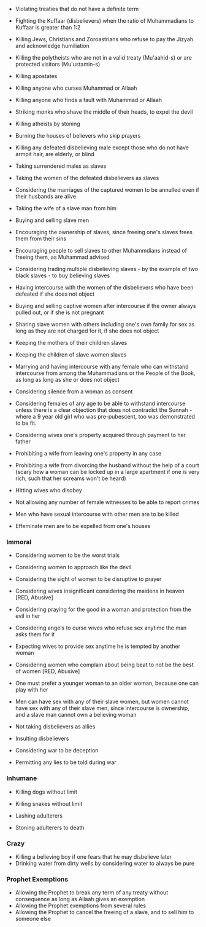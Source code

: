 
- Violating treaties that do not have a definite term
- Fighting the Kuffaar (disbelievers) when the ratio of Muhammadians to Kuffaar is greater than 1:2
- Killing Jews, Christians and Zoroastrians who refuse to pay the Jizyah and acknowledge humiliation
- Killing the polytheists who are not in a valid treaty (Mu'aahid-s) or are protected visitors (Mu'ustamin-s)
- Killing apostates
- Killing anyone who curses Muhammad or Allaah
- Killing anyone who finds a fault with Muhammad or Allaah
- Striking monks who shave the middle of their heads, to expel the devil

- Killing atheists by stoning
- Burning the houses of believers who skip prayers

- Killing any defeated disbelieving male except those who do not have armpit hair, are elderly, or blind
- Taking surrendered males as slaves
- Taking the women of the defeated disbelievers as slaves
- Considering the marriages of the captured women to be annulled even if their husbands are alive
- Taking the wife of a slave man from him

- Buying and selling slave men
- Encouraging the ownership of slaves, since freeing one's slaves frees them from their sins
- Encouraging people to sell slaves to other Muhammdians instead of freeing them, as Muhammad advised
- Considering trading multiple disbelieving slaves - by the example of two black slaves -  to buy believing slaves
- Having intercourse with the women of the disbelievers who have been defeated if she does not object
- Buying and selling captive women after intercourse if the owner always pulled out, or if she is not pregnant
- Sharing slave women with others including one's own family for sex as long as they are not charged for it, if she does not object

- Keeping the mothers of their children slaves
- Keeping the children of slave women slaves

- Marrying and having intercourse with any female who can withstand intercourse from among the Muhammadians or the People of the Book, as long as long as she or does not object
- Considering silence from a woman as consent

- Considering females of any age to be able to withstand intercourse unless there is a clear objection that does not contradict the Sunnah - where a 9 year old girl who was pre-pubescent, too was demonstrated to be fit.

- Considering wives one's property acquired through payment to her father
- Prohibiting a wife from leaving one's property in any case
- Prohibiting a wife from divorcing the husband without the help of a court (scary how a woman can be locked up in a large apartment if one is very rich, such that her screams won't be heard)
- Hitting wives who disobey

- Not allowing any number of female witnesses to be able to report crimes

- Men who have sexual intercourse with other men are to be killed
- Effeminate men are to be expelled from one's houses

### Immoral

- Considering women to be the worst trials
- Considering women to approach like the devil
- Considering the sight of women to be disruptive to prayer
- Considering wives insignificant considering the maidens in heaven [RED, Abusive]
- Considering praying for the good in a woman and protection from the evil in her
- Considering angels to curse wives who refuse sex anytime the man asks them for it
- Expecting wives to provide sex anytime he is tempted by another woman
- Considering women who complain about being beat to not be the best of women [RED, Abusive]
- One must prefer a younger woman to an older woman, because one can play with her

- Men can have sex with any of their slave women, but women cannot have sex with any of their slave men, since intercourse is ownership, and a slave man cannot own a believing woman

- Not taking disbelievers as allies
- Insulting disbelievers

- Considering war to be deception
- Permitting any lies to be told during war

### Inhumane

- Killing dogs without limit
- Killing snakes without limit

- Lashing adulterers
- Stoning adulterers to death

### Crazy

- Killing a believing boy if one fears that he may disbelieve later
- Drinking water from dirty wells by considering water to always be pure

### Prophet Exemptions

- Allowing the Prophet to break any term of any treaty without consequence as long as Allaah gives an exemption
- Allowing the Prophet exemptions from several rules
- Allowing the Prophet to cancel the freeing of a slave, and to sell him to someone else